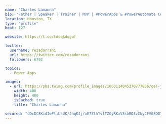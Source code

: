 ```yaml
---
name: "Charles Lamanna"
bio: "Father | Speaker | Trainer | MVP | #PowerApps & #PowerAutomate Community Super User | YouTuber Right-pointing triangle http://youtube.com/c/rezadorrani | Learn - Share - Clockwise rightwards and leftwards open circle arrows"
location: Houston, TX
type: "profile"
heat: 127

website: https://t.co/tAcqSdqguf

twitter:
  username: rezadorrani
  url: https://twitter.com/rezadorrani
  followers: 6792

topics:
  - Power Apps

images:
  - url: https://pbs.twimg.com/profile_images/1063114045270777856/qeT-jpWr_400x400.jpg
    width: 400
    height: 400
    isCached: true
    title: "Charles Lamanna"

secured: "dDcDC8KidIwPlibsUK/JhqKJj/oE7ZlhYvfTZOyRKxVSsbRQ3vCkyCFV08OO7KzK+gqYP2Ipu3IlqphQdqRYlgHibI/uviZhxEM4JBFNj8Exhkjy5mfplC5WpC29PebQTMA0+M26Fw9owx8CWaY1I4pmhCksDm0KHxFQwVR+I725N5DkPJMQzNuBYzhg/xDQnYowY+x1qsRoxe9naMZcoT+kvBz1tBsrHymOnYz9zrXr1aIyqiKopXU7NTlEQ7Fnd/XdUmZg62lyXsEGuX1sILXHKlytNNmJlSgimJTTPpvaaeEjqIKyZ0D05ZdINhXN80NZVVrAkBVSmuIvMw/nbq4L7B9BMtjzzoEq5Xz2IF2YUASpgoOeMdqAmbClOYLPJH/7zXXrZqaj5xE/b9vo1QqgnO9Yk2AMvOP3HK47wEQ=;16ZpnK74NNifFAzzWom0QQ=="
---
```


